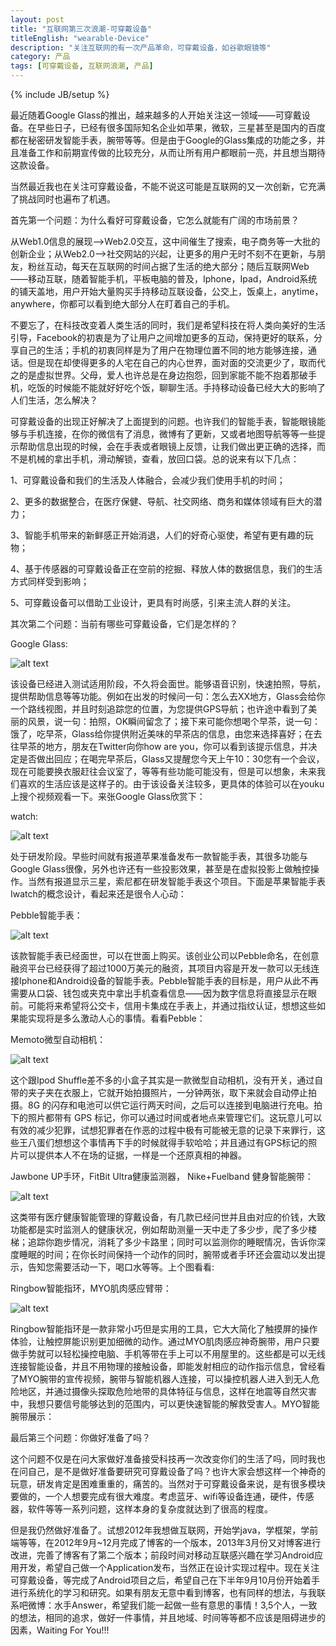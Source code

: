 ```yaml
---
layout: post
title: "互联网第三次浪潮-可穿戴设备"
titleEnglish: "wearable-Device"
description: "关注互联网的有一次产品革命，可穿戴设备，如谷歌眼镜等"
category: 产品
tags: [可穿戴设备, 互联网浪潮, 产品]
---
```

{% include JB/setup %}

最近随着Google Glass的推出，越来越多的人开始关注这一领域——可穿戴设备。在早些日子，已经有很多国际知名企业如苹果，微软，三星甚至是国内的百度都在秘密研发智能手表，腕带等等。但是由于Google的Glass集成的功能之多，并且准备工作和前期宣传做的比较充分，从而让所有用户都眼前一亮，并且想当期待这款设备。

当然最近我也在关注可穿戴设备，不能不说这可能是互联网的又一次创新，它充满了挑战同时也遍布了机遇。

首先第一个问题：为什么看好可穿戴设备，它怎么就能有广阔的市场前景？

从Web1.0信息的展现——>Web2.0交互，这中间催生了搜索，电子商务等一大批的创新企业；从Web2.0——>社交网站的兴起，让更多的用户无时不刻不在更新，与朋友，粉丝互动，每天在互联网的时间占据了生活的绝大部分；随后互联网Web——移动互联，随着智能手机，平板电脑的普及，Iphone，Ipad，Android系统的铺天盖地，用户开始大量购买手持移动互联设备，公交上，饭桌上，anytime，anywhere，你都可以看到绝大部分人在盯着自己的手机。

不要忘了，在科技改变着人类生活的同时，我们是希望科技在将人类向美好的生活引导，Facebook的初衷是为了让用户之间增加更多的互动，保持更好的联系，分享自己的生活；手机的初衷同样是为了用户在物理位置不同的地方能够连接，通话。但是现在却使得更多的人宅在自己的内心世界，面对面的交流更少了，取而代之的是虚拟世界。父母，爱人也许总是在身边抱怨，回到家能不能不抱着那破手机，吃饭的时候能不能就好好吃个饭，聊聊生活。手持移动设备已经大大的影响了人们生活，怎么解决？

可穿戴设备的出现正好解决了上面提到的问题。也许我们的智能手表，智能眼镜能够与手机连接，在你的微信有了消息，微博有了更新，又或者地图导航等等一些提示帮助信息出现的时候，会在手表或者眼镜上反馈，让我们做出更正确的选择，而不是机械的拿出手机，滑动解锁，查看，放回口袋。总的说来有以下几点：

1、可穿戴设备和我们的生活及人体融合，会减少我们使用手机的时间；

2、更多的数据整合，在医疗保健、导航、社交网络、商务和媒体领域有巨大的潜力；

3、智能手机带来的新鲜感正开始消退，人们的好奇心驱使，希望有更有趣的玩物；

4、基于传感器的可穿戴设备正在空前的挖掘、释放人体的数据信息，我们的生活方式同样受到影响；

5、可穿戴设备可以借助工业设计，更具有时尚感，引来主流人群的关注。

其次第二个问题：当前有哪些可穿戴设备，它们是怎样的？

Google Glass:

![alt text](http://resource.weiphone.com/resource/h027/h04/img201304102111250.jpg "GoogleGlass")

该设备已经进入测试适用阶段，不久将会面世。能够语音识别，快速拍照，导航，提供帮助信息等等功能。例如在出发的时候问一句：怎么去XX地方，Glass会给你一个路线视图，并且时刻追踪您的位置，为您提供GPS导航；也许途中看到了美丽的风景，说一句：拍照，OK瞬间留念了；接下来可能你想喝个早茶，说一句：饿了，吃早茶，Glass给你提供附近美味的早茶店的信息，由您来选择喜好；在去往早茶的地方，朋友在Twitter向你how are you，你可以看到该提示信息，并决定是否做出回应；在喝完早茶后，Glass又提醒您今天上午10：30您有一个会议，现在可能要换衣服赶往会议室了，等等有些功能可能没有，但是可以想象，未来我们喜欢的生活应该是这样子的。由于该设备关注较多，更具体的体验可以在youku上搜个视频观看一下。来张Google Glass欣赏下：



watch:

![alt text](http://files.leiphone.com/uploads/23-1/-0/23-19-06-66.jpg "watch")

处于研发阶段。早些时间就有报道苹果准备发布一款智能手表，其很多功能与Google Glass很像，另外也许还有一些投影效果，甚至是在虚拟投影上做触控操作。当然有报道显示三星，索尼都在研发智能手表这个项目。下面是苹果智能手表Iwatch的概念设计，看起来还是很令人心动：

Pebble智能手表：

![alt text](http://img1.gtimg.com/digi/pics/hv1/99/124/1256/81703119.jpg "Pebble")

该款智能手表已经面世，可以在世面上购买。该创业公司以Pebble命名，在创意融资平台已经获得了超过1000万美元的融资，其项目内容是开发一款可以无线连接Iphone和Android设备的智能手表。Pebble智能手表的目标是，用户从此不再需要从口袋、钱包或夹克中拿出手机查看信息——因为数字信息将直接显示在眼前。可能将来希望将公交卡，信用卡集成在手表上，并通过指纹认证，想想这些如果能实现将是多么激动人心的事情。看看Pebble：



Memoto微型自动相机：

![alt text](http://cdn.pingwest.com/main/wp-content/uploads/2013/03/memoto-camera-3.jpg "Memoto微型自动相机：")

这个跟Ipod Shuffle差不多的小盒子其实是一款微型自动相机，没有开关，通过自带的夹子夹在衣服上，它就开始拍摄照片，一分钟两张，取下来就会自动停止拍摄。8G 的闪存和电池可以供它运行两天时间，之后可以连接到电脑进行充电。拍下的照片都带有 GPS 标记，你可以通过时间或者地点来管理它们。这玩意儿可以有效的减少犯罪，试想犯罪者在作恶的过程中极有可能被无意的记录下来罪行，这些王八蛋们想想这个事情再下手的时候就得手软哈哈；并且通过有GPS标记的照片可以提供本人不在场的证据，一样是一个还原真相的神器。



Jawbone UP手环，FitBit Ultra健康监测器， Nike+Fuelband 健身智能腕带：

![alt text](http://www.fastcodesign.com/multisite_files/codesign/imagecache/inline-large/post-inline/nike_fuelband_single_original.jpeg "健身智能腕带")

这类带有医疗健康智能管理的穿戴设备，有几款已经问世并且由对应的价钱，大致功能都是实时监测人的健康状况，例如帮助测量一天中走了多少步，爬了多少楼梯；追踪你跑步情况，消耗了多少卡路里；同时可以监测你的睡眠情况，告诉你深度睡眠的时间；在你长时间保持一个动作的同时，腕带或者手环还会震动以发出提示，告知您需要活动一下，喝口水等等。上个图看看:



Ringbow智能指环，MYO肌肉感应臂带：

![alt text](http://www.blogcdn.com/cn.engadget.com/media/2013/02/myo-02-26-13-03.jpg "肌肉感应臂带")

Ringbow智能指环是一款非常小巧但是实用的工具，它大大简化了触摸屏的操作体验，让触控屏能识别更加细微的动作。通过MYO肌肉感应神奇腕带，用户只要做手势就可以轻松操控电脑、手机等带在手上可以不用屋里的。这些都是可以无线连接智能设备，并且不用物理的接触设备，即能发射相应的动作指示信息，曾经看了MYO腕带的宣传视频，腕带与智能机器人连接，可以操控机器人进入到无人危险地区，并通过摄像头探取危险地带的具体特征与信息，这样在地震等自然灾害中，我想只要信号能够达到的范围内，可以更快速智能的解救受害人。MYO智能腕带展示：



最后第三个问题：你做好准备了吗？

这个问题不仅是在问大家做好准备接受科技再一次改变你们的生活了吗，同时我也在问自己，是不是做好准备要研究可穿戴设备了吗？也许大家会想这样一个神奇的玩意，研发肯定是困难重重的，痛苦的。当然对于可穿戴设备来说，是有很多模块要做的，一个人想要完成有很大难度。考虑蓝牙、wifi等设备连通，硬件，传感器，软件等等一系列问题，这样本身的复杂度就达到了很高的程度。

但是我仍然做好准备了。试想2012年我想做互联网，开始学java，学框架，学前端等等，在2012年9月~12月完成了博客的一个版本，2013年3月份又对博客进行改进，完善了博客有了第二个版本；前段时间对移动互联感兴趣在学习Android应用开发，希望自己做一个Application发布，当然正在设计实现过程中。现在关注可穿戴设备，等完成了Android项目之后，希望自己在下半年9月10月份开始着手进行系统化的学习和研究。如果有朋友无意中看到博客，也有同样的想法，与我联系吧微博：水手Answer，希望我们能一起做一些有意思的事情！3,5个人，一致的想法，相同的追求，做好一件事情，并且地域、时间等等都不应该是阻碍进步的因素，Waiting For You!!!